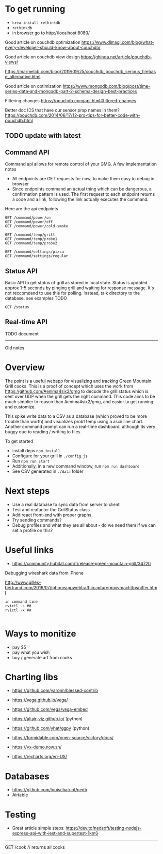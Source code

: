 
# To get running

- `brew install rethinkdb`
- `rethinkdb`
- in browser go to http://localhost:8080/

Good article on couchdb optimization
https://www.dimagi.com/blog/what-every-developer-should-know-about-couchdb/

Good article on couchdb view design
https://ghinda.net/article/pouchdb-views/

https://marmelab.com/blog/2019/09/25/couchdb_pouchdb_serious_firebase_alternative.html


Good article on optimization
https://www.mongodb.com/blog/post/time-series-data-and-mongodb-part-2-schema-design-best-practices


Filtering changes
https://pouchdb.com/api.html#filtered-changes


Better doc IDS that have our sensor prop names in them?
https://pouchdb.com/2014/06/17/12-pro-tips-for-better-code-with-pouchdb.html






## TODO update with latest

## Command API

Command api allows for remote control of your GMG. A few implementation notes

- All endpoints are GET requests for now, to make them easy to debug in browser
- Since endpoints command an actual thing which can be dangerous, a confirmation pattern is used. The first request to each endpoint returns a code and a link, following the link actually executes the command.

Here are the api endpoints

```
GET /command/power/on
GET /command/power/off
GET /command/power/cold-smoke

GET /command/temp/grill
GET /command/temp/probe1
GET /command/temp/probe2

GET /command/settings/pizza
GET /command/settings/regular
```

## Status API

Basic API to get status of grill as stored in local state. Status is updated approx 1-5 seconds by pinging grill and waiting for response message. It's not reccomdend to use this for polling. Instead, talk directory to the database, see examples TODO

```
GET /status

```

## Real-time API 

TODO document 



---------------

Old notes

# Overview

The point is a useful webapp for visualizing and tracking Green Mountain Grill cooks. This is a proof of concept which uses the work from https://github.com/Aenima4six2/gmg to decode the grill status which is sent over UDP when the grill gets the right command. This code aims to be much simplier to reason than Aenima4six2/gmg, and easier to get running and customize. 

This spike write data to a CSV as a database (which proved to be more trouble than worth) and visualizes prob1 temp using a ascii line chart. Another command prompt can run a real-time dashboard, although its very buggy due to reading / writing to files. 

To get started 

- Install deps `npm install`
- Configure for your grill in `./config.js`
- Run `npm run start`
- Additionally, in a new command window, run `npm run dashboard`
- See CSV generated in `./data` folder

# Next steps

- Use a real database to sync data from server to client
- Test and reafactor the GrillStatus class
- Add react front-end with proper graphs.
- Try sending commands? 
- Debug profiles and what they are all about - do we need them if we can set a profile on this? 




# Useful links

- https://community.hubitat.com/t/release-green-mountain-grill/34720

Debugging wireshark data from iPhone 

http://www.gilles-bertrand.com/2016/07/iphoneappwebtrafficcaptureproxymachttpsniffer.html


```
in command line
rvictl -s ##
rvictl -x ##


```

# Ways to monitize

- pay $5
- pay what you wish
- buy / generate art from cooks


# Charting libs

- https://github.com/yaronn/blessed-contrib
- https://vega.github.io/vega/
- https://github.com/vega/vega-embed
- https://altair-viz.github.io/ (python)
- https://github.com/yhat/ggpy (python)



- https://formidable.com/open-source/victory/docs/
- https://vx-demo.now.sh/
- https://recharts.org/en-US/


# Databases

- https://github.com/louischatriot/nedb
- Airtable


# Testing

- Great article simple steps: https://dev.to/nedsoft/testing-nodejs-express-api-with-jest-and-supertest-1km6




-------

GET /cook
// returns all cooks 

